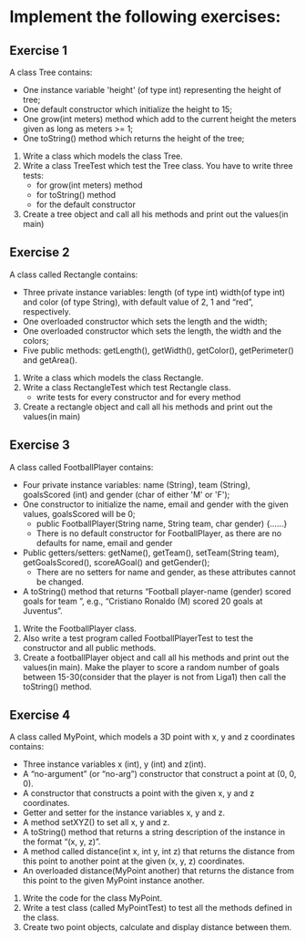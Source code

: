 # Implement the following exercises:

## Exercise 1

A class Tree contains:
- One instance variable 'height' (of type int) representing the height of tree;
- One default constructor which initialize the height to 15;
- One grow(int meters) method which add to the current height the meters given as long as meters >= 1;
- One toString() method which returns the height of the tree;
   
1. Write a class which models the class Tree. 
2. Write a class TreeTest which test the Tree class. You have to write three tests:
    * for grow(int meters) method
    * for toString() method
    * for the default constructor
3. Create a tree object and call all his methods and print out the values(in main)

## Exercise 2

A class called Rectangle contains:
- Three private instance variables: length (of type int) width(of type int) and color (of type String), with default value of 2, 1 and “red”, respectively.
- One overloaded constructor which sets the length and the width;
- One overloaded constructor which sets the length, the width and the colors;
- Five public methods: getLength(), getWidth(), getColor(), getPerimeter() and getArea().

1. Write a class which models the class Rectangle.
2. Write a class RectangleTest which test Rectangle class.
    * write tests for every constructor and for every method
3. Create a rectangle object and call all his methods and print out the values(in main)


## Exercise 3 

A class called FootballPlayer contains:
- Four private instance variables: name (String), team (String), goalsScored (int) and gender (char of either 'M' or 'F');
- One constructor to initialize the name, email and gender with the given values, goalsScored will be 0;
    * public FootballPlayer(String name, String team, char gender) {……}
    * There is no default constructor for FootballPlayer, as there are no defaults for name, email and gender
- Public getters/setters: getName(), getTeam(), setTeam(String team), getGoalsScored(), scoreAGoal() and getGender();
    * There are no setters for name and gender, as these attributes cannot be changed.
- A toString() method that returns “Football player-name (gender) scored <goalsScored> goals for team ”, e.g., “Cristiano Ronaldo (M) scored 20 goals at Juventus”.

1. Write the FootballPlayer class.
2. Also write a test program called FootballPlayerTest to test the constructor and all public methods.
3. Create a footballPlayer object and call all his methods and print out the values(in main). Make the player to score a random number of goals between 15-30(consider that the player is not from Liga1) then call the toString() method.

## Exercise 4

A class called MyPoint, which models a 3D point with x, y and z coordinates contains:
- Three instance variables x (int), y (int) and z(int).
- A “no-argument” (or “no-arg”) constructor that construct a point at (0, 0, 0).
- A constructor that constructs a point with the given x, y and z coordinates.
- Getter and setter for the instance variables x, y and z.
- A method setXYZ() to set all  x, y and z.
- A toString() method that returns a string description of the instance in the format “(x, y, z)”.
- A method called distance(int x, int y, int z) that returns the distance from this point to another point at the given (x, y, z) coordinates.
- An overloaded distance(MyPoint another) that returns the distance from this point to the given MyPoint instance another.

1. Write the code for the class MyPoint.
2. Write a test class (called MyPointTest) to test all the methods defined in the class.
3. Create two point objects, calculate and display distance between them. 
